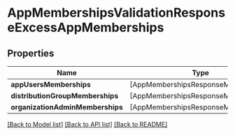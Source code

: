 # AppMembershipsValidationResponseExcessAppMemberships

## Properties
Name | Type | Description | Notes
------------ | ------------- | ------------- | -------------
**appUsersMemberships** | [AppMembershipsResponseMemberships] |  | [optional] 
**distributionGroupMemberships** | [AppMembershipsResponseMemberships] |  | [optional] 
**organizationAdminMemberships** | [AppMembershipsResponseMemberships] |  | [optional] 

[[Back to Model list]](../README.md#documentation-for-models) [[Back to API list]](../README.md#documentation-for-api-endpoints) [[Back to README]](../README.md)


